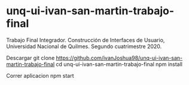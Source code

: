 # unq-ui-ivan-san-martin-trabajo-final

Trabajo Final Integrador. Construcción de Interfaces de Usuario, Universidad Nacional de Quilmes.
Segundo cuatrimestre 2020.

Descargar
git clone https://github.com/ivanJoshua98/unq-ui-ivan-san-martin-trabajo-final
cd unq-ui-ivan-san-martin-trabajo-final
npm install

Correr aplicacion
npm start